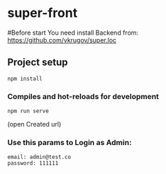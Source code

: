 # super-front

#Before start You need install Backend from:
https://github.com/vkrugov/super.loc

## Project setup
```
npm install
```

### Compiles and hot-reloads for development
```
npm run serve
```

(open Created url)

### Use this params to Login as Admin:
```
email: admin@test.co
password: 111111
```